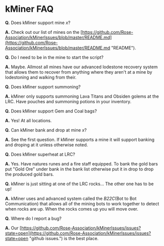 # kMiner FAQ #

**Q.** Does kMiner support mine *x*?

**A.** Check out our list of mines on the [https://github.com/Rose-Association/kMinerIssues/blob/master/README.md](https://github.com/Rose-Association/kMinerIssues/blob/master/README.md "README").


**Q.** Do I need to be in the mine to start the script?

**A.** Maybe. Allmost all mines have our advanced lodestone recovery system that allows them to recover from anything where they aren't at a mine by lodestoning and walking from their.

**Q.** Does kMiner support summoning?

**A.** kMiner only supports summoning Lava Titans and Obsiden golems at the LRC. Have pouches and summoning potions in your inventory.

**Q.** Does kMiner support Gem and Coal bags?

**A.** Yes! At all locations.

**Q.** Can kMiner bank and drop at mine *x*?

**A.** See the first question. If kMiner supports a mine it will support banking and droping at it unless otherwise noted.

**Q.** Does kMiner superheat at LRC?

**A.** Yes. Have natures runes and a fire staff equipped. To bank the gold bars put "Gold Ore" under bank in the bank list otherwise put it in drop to drop the produced gold bars.

**Q.** kMiner is just sitting at one of the LRC rocks... The other one has to be up!

**A.** kMiner uses and advanced system called the *B22C*(Bot to Bot Communication) that allows all of the mining bots to work together to detect when rocks are up. When the rocks comes up you will move over.

**Q.** Where do I report a bug?

**A.** Our [https://github.com/Rose-Association/kMinerIssues/issues?state=open](https://github.com/Rose-Association/kMinerIssues/issues?state=open "github issues.") is the best place.